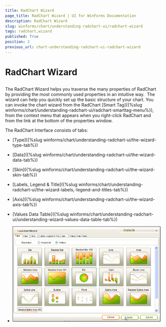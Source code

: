 ```yaml
---
title: RadChart Wizard
page_title: RadChart Wizard | UI for WinForms Documentation
description: RadChart Wizard
slug: winforms/chart/understanding-radchart-ui/radchart-wizard
tags: radchart,wizard
published: True
position: 2
previous_url: chart-understanding-radchart-ui-radchart-wizard
---
```


# RadChart Wizard



## 

The RadChart Wizard helps you traverse the many properties of RadChart by providing the most commonly used properties in an intuitive way.  The wizard can help you quickly set up the basic structure of your chart. You can invoke the chart wizard from the RadChart [Smart Tag]({%slug winforms/chart/understanding-radchart-ui/radchart-smarttag-menu%}), from the context menu that appears when you right-click RadChart and from the link at the bottom of the properties window.

The RadChart Interface consists of tabs: 

* [Type]({%slug winforms/chart/understanding-radchart-ui/the-wizard-type-tab%})

* [Data]({%slug winforms/chart/understanding-radchart-ui/the-wizard-data-tab%})

* [Skin]({%slug winforms/chart/understanding-radchart-ui/the-wizard-skin-tab%})

* [Labels, Legend & Title]({%slug winforms/chart/understanding-radchart-ui/the-wizard-labels,-legend-and-titles-tab%})

* [Axis]({%slug winforms/chart/understanding-radchart-ui/the-wizard-axis-tab%})

* [Values Data Table]({%slug winforms/chart/understanding-radchart-ui/understanding-wizard-values-data-table-tab%})
* ![chart-understanding-radchart-ui-radchart-wizard 001](images/chart-understanding-radchart-ui-radchart-wizard001.png)
